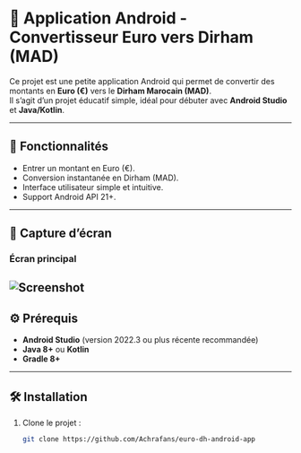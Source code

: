 # 💱 Application Android - Convertisseur Euro vers Dirham (MAD)

Ce projet est une petite application Android qui permet de convertir des montants en **Euro (€)** vers le **Dirham Marocain (MAD)**.  
Il s’agit d’un projet éducatif simple, idéal pour débuter avec **Android Studio** et **Java/Kotlin**.

---

## 🚀 Fonctionnalités

- Entrer un montant en Euro (€).
- Conversion instantanée en Dirham (MAD).
- Interface utilisateur simple et intuitive.
- Support Android API 21+.

---

## 📸 Capture d’écran

### Écran principal
![Screenshot](./screenshots/euro-to-dh.png)
---

## ⚙️ Prérequis

- **Android Studio** (version 2022.3 ou plus récente recommandée)
- **Java 8+** ou **Kotlin**
- **Gradle 8+**

---

## 🛠️ Installation

1. Clone le projet :
   ```bash
   git clone https://github.com/Achrafans/euro-dh-android-app

